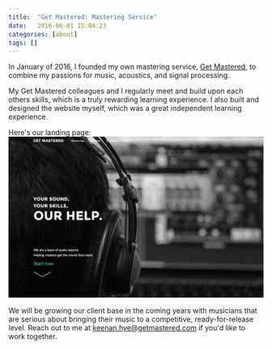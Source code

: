 ```yaml
---
title:  "Get Mastered: Mastering Service"
date:   2016-06-01 15:04:23
categories: [about]
tags: []
---
```


In January of 2016, I founded my own mastering service, [Get Mastered](https://getmastered.com), to combine my passions for music, acoustics, and signal processing.

My Get Mastered colleagues and I regularly meet and build upon each others skills, which is a truly rewarding learning experience. I also built and designed the website myself, which was a great independent learning experience.

Here's our landing page:
<a href="https://getmastered.com" target="_blank">
![](/images/portfolio-pics/getmastered.png)
</a>

We will be growing our client base in the coming years with musicians that are serious about bringing their music to a competitive, ready-for-release level. Reach out to me at [keenan.hye@getmastered.com](mailto:keenan.hye@getmastered.com) if you'd like to work together.